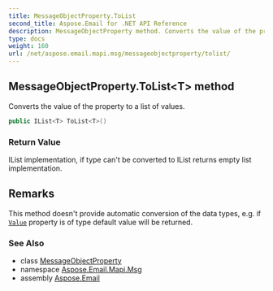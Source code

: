 ```yaml
---
title: MessageObjectProperty.ToList
second_title: Aspose.Email for .NET API Reference
description: MessageObjectProperty method. Converts the value of the property to a list of values
type: docs
weight: 160
url: /net/aspose.email.mapi.msg/messageobjectproperty/tolist/
---
```

## MessageObjectProperty.ToList&lt;T&gt; method

Converts the value of the property to a list of values.

```csharp
public IList<T> ToList<T>()
```

### Return Value

IList implementation, if type can't be converted to IList returns empty list implementation.

## Remarks

This method doesn't provide automatic conversion of the data types, e.g. if [`Value`](../value/) property is of type default value will be returned.

### See Also

* class [MessageObjectProperty](../)
* namespace [Aspose.Email.Mapi.Msg](../../messageobjectproperty/)
* assembly [Aspose.Email](../../../)



